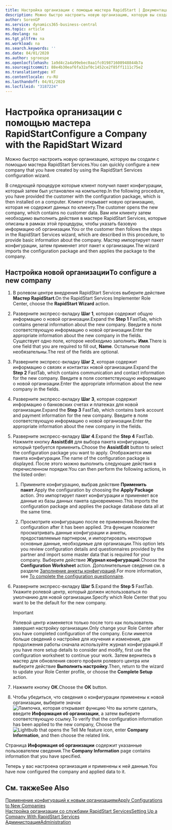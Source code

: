 ```yaml
---
title: Настройка организации с помощью мастера RapidStart | Документация Майкрософт
description: Можно быстро настроить новую организацию, которую вы создали с помощью мастера RapidStart Services.
author: SorenGP
ms.service: dynamics365-business-central
ms.topic: article
ms.devlang: na
ms.tgt_pltfrm: na
ms.workload: na
ms.search.keywords: ''
ms.date: 04/01/2020
ms.author: sgroespe
ms.openlocfilehash: 1a9d4c2a4a99ebec0aa1fc019871608948844b7a
ms.sourcegitcommit: 88e4b30eaf6fa32af0c1452ce2f85ff1111c75e2
ms.translationtype: HT
ms.contentlocale: ru-RU
ms.lasthandoff: 04/01/2020
ms.locfileid: "3187224"
---
```

# <a name="configure-a-company-with-the-rapidstart-wizard"></a><span data-ttu-id="e4d0e-103">Настройка организации с помощью мастера RapidStart</span><span class="sxs-lookup"><span data-stu-id="e4d0e-103">Configure a Company with the RapidStart Wizard</span></span>
<span data-ttu-id="e4d0e-104">Можно быстро настроить новую организацию, которую вы создали с помощью мастера RapidStart Services.</span><span class="sxs-lookup"><span data-stu-id="e4d0e-104">You can quickly configure a new company that you have created by using the RapidStart Services configuration wizard.</span></span>

<span data-ttu-id="e4d0e-105">В следующей процедуре которые клиент получил пакет конфигурации, который затем был установлен на компьютер.</span><span class="sxs-lookup"><span data-stu-id="e4d0e-105">In the following procedure, you have provided the customer with the configuration package, which is then installed on a computer.</span></span> <span data-ttu-id="e4d0e-106">Клиент открывает новую организацию, которая не содержит данных по клиенту.</span><span class="sxs-lookup"><span data-stu-id="e4d0e-106">The customer opens the new company, which contains no customer data.</span></span> <span data-ttu-id="e4d0e-107">Вам или клиенту затем необходимо выполнить действия в мастере RapidStart Services, которые описаны в рамках этой процедуры, чтобы указать базовую информацию об организации.</span><span class="sxs-lookup"><span data-stu-id="e4d0e-107">You or the customer then follows the steps in the RapidStart Services wizard, which are described in this procedure, to provide basic information about the company.</span></span> <span data-ttu-id="e4d0e-108">Мастер импортирует пакет конфигурации, затем применяет этот пакет к организации.</span><span class="sxs-lookup"><span data-stu-id="e4d0e-108">The wizard imports the configuration package and then applies the package to the company.</span></span>  

## <a name="to-configure-a-new-company"></a><span data-ttu-id="e4d0e-109">Настройка новой организации</span><span class="sxs-lookup"><span data-stu-id="e4d0e-109">To configure a new company</span></span>  
1. <span data-ttu-id="e4d0e-110">В ролевом центре внедрения RapidStart Services выберите действие **Мастер RapidStart**.</span><span class="sxs-lookup"><span data-stu-id="e4d0e-110">On the RapidStart Services Implementer Role Center, choose the **RapidStart Wizard** action.</span></span>  
2. <span data-ttu-id="e4d0e-111">Разверните экспресс-вкладку **Шаг 1**, которая содержит общую информацию о новой организации.</span><span class="sxs-lookup"><span data-stu-id="e4d0e-111">Expand the **Step 1** FastTab, which contains general information about the new company.</span></span> <span data-ttu-id="e4d0e-112">Введите в поля соответствующую информацию о новой организации.</span><span class="sxs-lookup"><span data-stu-id="e4d0e-112">Enter the appropriate information about the new company in the fields.</span></span> <span data-ttu-id="e4d0e-113">Существует одно поле, которое необходимо заполнить: **Имя**.</span><span class="sxs-lookup"><span data-stu-id="e4d0e-113">There is one field that you are required to fill out, **Name**.</span></span> <span data-ttu-id="e4d0e-114">Остальные поля необязательны.</span><span class="sxs-lookup"><span data-stu-id="e4d0e-114">The rest of the fields are optional.</span></span>  
3. <span data-ttu-id="e4d0e-115">Разверните экспресс-вкладку **Шаг 2**, которая содержит информацию о связях и контактах новой организации.</span><span class="sxs-lookup"><span data-stu-id="e4d0e-115">Expand the **Step 2** FastTab, which contains communication and contact information for the new company.</span></span> <span data-ttu-id="e4d0e-116">Введите в поля соответствующую информацию о новой организации.</span><span class="sxs-lookup"><span data-stu-id="e4d0e-116">Enter the appropriate information about the new company in the fields.</span></span>
4. <span data-ttu-id="e4d0e-117">Разверните экспресс-вкладку **Шаг 3**, которая содержит информацию о банковских счетах и платежах для новой организации.</span><span class="sxs-lookup"><span data-stu-id="e4d0e-117">Expand the **Step 3** FastTab, which contains bank account and payment information for the new company.</span></span> <span data-ttu-id="e4d0e-118">Введите в поля соответствующую информацию о новой организации.</span><span class="sxs-lookup"><span data-stu-id="e4d0e-118">Enter the appropriate information about the new company in the fields.</span></span>  
5. <span data-ttu-id="e4d0e-119">Разверните экспресс-вкладку **Шаг 4**.</span><span class="sxs-lookup"><span data-stu-id="e4d0e-119">Expand the **Step 4** FastTab.</span></span> <span data-ttu-id="e4d0e-120">Нажмите кнопку **AssistEdit** для выбора пакета конфигурации, который требуется применить.</span><span class="sxs-lookup"><span data-stu-id="e4d0e-120">Choose the **AssistEdit** button to select the configuration package you want to apply.</span></span> <span data-ttu-id="e4d0e-121">Отображается имя пакета конфигурации.</span><span class="sxs-lookup"><span data-stu-id="e4d0e-121">The name of the configuration package is displayed.</span></span> <span data-ttu-id="e4d0e-122">После этого можно выполнить следующие действия в перечисленном порядке:</span><span class="sxs-lookup"><span data-stu-id="e4d0e-122">You can then perform the following actions, in the listed order:</span></span>  

    1. <span data-ttu-id="e4d0e-123">Примените конфигурацию, выбрав действие **Применить пакет**.</span><span class="sxs-lookup"><span data-stu-id="e4d0e-123">Apply the configuration by choosing the **Apply Package** action.</span></span> <span data-ttu-id="e4d0e-124">Это импортирует пакет конфигурации и применяет все данные из базы данных пакета одновременно.</span><span class="sxs-lookup"><span data-stu-id="e4d0e-124">This imports the configuration package and applies the package database data all at the same time.</span></span>  

    2. <span data-ttu-id="e4d0e-125">Просмотрите конфигурацию после ее применения.</span><span class="sxs-lookup"><span data-stu-id="e4d0e-125">Review the configuration after it has been applied.</span></span> <span data-ttu-id="e4d0e-126">Эта функция позволяет просматривать данные конфигурации и анкеты, предоставляемые партнером, и импортировать некоторые основные данные, необходимые для организации.</span><span class="sxs-lookup"><span data-stu-id="e4d0e-126">This option lets you review configuration details and questionnaires provided by the partner and import some master data that is required for your company.</span></span> <span data-ttu-id="e4d0e-127">Выберите действие **Журнал конфигураций**.</span><span class="sxs-lookup"><span data-stu-id="e4d0e-127">Choose the **Configuration Worksheet** action.</span></span> <span data-ttu-id="e4d0e-128">Дополнительные сведения см. в разделе [Заполнение анкеты конфигураций](admin-gather-customer-setup-values.md#to-complete-the-configuration-questionnaire).</span><span class="sxs-lookup"><span data-stu-id="e4d0e-128">For more information, see [To complete the configuration questionnaire](admin-gather-customer-setup-values.md#to-complete-the-configuration-questionnaire).</span></span>  

6. <span data-ttu-id="e4d0e-129">Разверните экспресс-вкладку **Шаг 5**.</span><span class="sxs-lookup"><span data-stu-id="e4d0e-129">Expand the **Step 5** FastTab.</span></span> <span data-ttu-id="e4d0e-130">Укажите ролевой центр, который должен использоваться по умолчанию для новой организации.</span><span class="sxs-lookup"><span data-stu-id="e4d0e-130">Specify which Role Center that you want to be the default for the new company.</span></span>  

    > [!IMPORTANT]  
    >  <span data-ttu-id="e4d0e-131">Ролевой центр изменяется только после того как пользователь завершил настройку организации.</span><span class="sxs-lookup"><span data-stu-id="e4d0e-131">Only change your Role Center after you have completed configuration of the company.</span></span> <span data-ttu-id="e4d0e-132">Если имеется больше сведений о настройке для изучения и изменения, для продолжения работы сначала используйте журнал конфигураций.</span><span class="sxs-lookup"><span data-stu-id="e4d0e-132">If you have more setup details to consider and modify, first use the configuration worksheet to continue your work.</span></span> <span data-ttu-id="e4d0e-133">Затем вернитесь в мастер для обновления своего профиля ролевого центра или выберите действие **Выполнить настройку**.</span><span class="sxs-lookup"><span data-stu-id="e4d0e-133">Then, return to the wizard to update your Role Center profile, or choose the **Complete Setup** action.</span></span>

7. <span data-ttu-id="e4d0e-134">Нажмите кнопку **ОК**.</span><span class="sxs-lookup"><span data-stu-id="e4d0e-134">Choose the **OK** button.</span></span>  
8. <span data-ttu-id="e4d0e-135">Чтобы убедиться, что сведения о конфигурации применены к новой организации, выберите значок ![Лампочка, которая открывает функцию Что вы хотите сделать](media/ui-search/search_small.png "Что вы хотите сделать"), введите **Информация об организации**, а затем выберите соответствующую ссылку.</span><span class="sxs-lookup"><span data-stu-id="e4d0e-135">To verify that the configuration information has been applied to the new company, Choose the ![Lightbulb that opens the Tell Me feature](media/ui-search/search_small.png "Tell me what you want to do") icon, enter **Company Information**, and then choose the related link.</span></span>

<span data-ttu-id="e4d0e-136">Страница **Информация об организации** содержит указанные пользователем сведения.</span><span class="sxs-lookup"><span data-stu-id="e4d0e-136">The **Company Information** page contains information that you have specified.</span></span>   

<span data-ttu-id="e4d0e-137">Теперь у вас настроена организация и применены к ней данные.</span><span class="sxs-lookup"><span data-stu-id="e4d0e-137">You have now configured the company and applied data to it.</span></span>  

## <a name="see-also"></a><span data-ttu-id="e4d0e-138">См. также</span><span class="sxs-lookup"><span data-stu-id="e4d0e-138">See Also</span></span>  
[<span data-ttu-id="e4d0e-139">Применение конфигураций к новым организациям</span><span class="sxs-lookup"><span data-stu-id="e4d0e-139">Apply Configurations to New Companies</span></span>](admin-apply-configuration-to-new-companies.md)  
[<span data-ttu-id="e4d0e-140">Настройка организации со службами RapidStart Services</span><span class="sxs-lookup"><span data-stu-id="e4d0e-140">Setting Up a Company With RapidStart Services</span></span>](admin-set-up-a-company-with-rapidstart.md)  
[<span data-ttu-id="e4d0e-141">Администрация</span><span class="sxs-lookup"><span data-stu-id="e4d0e-141">Administration</span></span>](admin-setup-and-administration.md)
